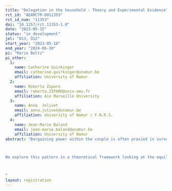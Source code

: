 ```yaml
---
title: "Delegation in the household : Theory and Experimental Evidence"
rct_id: "AEARCTR-0011353"
rct_id_num: "11353"
doi: "10.1257/rct.11353-1.0"
date: "2023-05-15"
status: "in_development"
jel: "D13, O12"
start_year: "2023-05-10"
end_year: "2024-06-30"
pi: "Marie Boltz"
pi_other:
  1:
    name: Catherine Guirkinger
    email: catherine.guirkinger@unamur.be
    affiliation: University of Namur
  2:
    name: Roberta Ziparo
    email: roberta.ZIPARO@univ-amu.fr
    affiliation: Aix Marseille University
  3:
    name: Anna  Jolivet
    email: anna.jolivet@unamur.be
    affiliation: University of Namur / F.N.R.S.
  4:
    name: Jean-Marie Baland
    email: jean-marie.baland@unamur.be
    affiliation: University of Namur
abstract: "Bargaining power within the couple is often proxied in surveys by measures of who has a say in the decision -- with the idea that the more a couple discusses about choices to make, the more balanced is the bargaining power within the couple. However, arguing and discussing over a choice could also reflect non-aligned preferences among partners: with perfectly aligned preferences, who decides is not so important and delegation of the decision power becomes an efficient outcome. 

We explore this pattern in a theoretical framework looking at the equilibrium decision structure in the household, analyzing how the degree of preference alignment and the differences in the opportunity costs of time determine when delegation or negociation is preferable. We consider a non-cooperative framework for intra-household decisions drawing from models of delegation of authority in firms developed by Dessein (2002) and Aghion and Tirole (1997).  We test the predictions of the model in an online experiment conducted among couples. 

"
layout: registration
---
```


